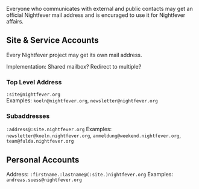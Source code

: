 Everyone who communicates with external and public contacts may get an official Nightfever mail address and is encuraged to use it for Nightfever affairs.

## Site & Service Accounts
Every Nightfever project may get its own mail address.

Implementation: Shared mailbox? Redirect to multiple?
 
### Top Level Address
```:site@nightfever.org```  
Examples: ```koeln@nightfever.org```, ```newsletter@nightfever.org```

### Subaddresses
```:address@:site.nightfever.org```
Examples: ```newsletter@koeln.nightfever.org```, ```anmeldung@weekend.nightfever.org```, ```team@fulda.nightfever.org```


## Personal Accounts

Address: ```:firstname.:lastname@(:site.)nightfever.org```
Examples: ```andreas.suess@nightfever.org```
